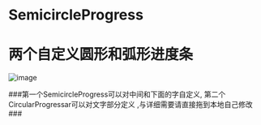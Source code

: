 # SemicircleProgress
两个自定义圆形和弧形进度条
===

![image](https://github.com/ppg408331701/SemicircleProgress/blob/master/img/img3.gif)  


###第一个SemicircleProgress可以对中间和下面的字自定义, 第二个CircularProgressar可以对文字部分定义 ,与详细需要请直接拖到本地自己修改###
